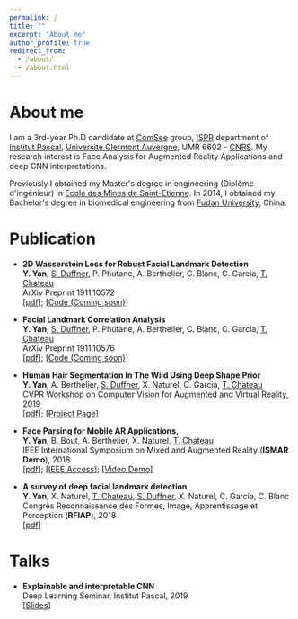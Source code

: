 ```yaml
---
permalink: /
title: ""
excerpt: "About me"
author_profile: true
redirect_from: 
  - /about/
  - /about.html
---
```


About me
========
I am a 3rd-year Ph.D candidate at [ComSee](https://comsee.ispr-ip.fr/) group, [ISPR](https://ispr-ip.fr/) department of [Institut Pascal](http://www.institutpascal.uca.fr/index.php/fr/), [Université Clermont Auvergne](https://www.uca.fr/), UMR 6602 - [CNRS](https://www.cnrs.fr/).  My research interest is Face Analysis for Augmented Reality Applications and deep CNN interpretations. 

Previously I obtained my Master's degree in engineering (Diplôme d'ingénieur) in [Ecole des Mines de Saint-Etienne](https://www.mines-stetienne.fr/en/). In 2014, I obtained my Bachelor's degree in biomedical engineering from [Fudan University](https://www.fudan.edu.cn/en/), China.   


Publication  
========
-  <b>2D Wasserstein Loss for Robust Facial Landmark Detection</b><br />
  <b>Y. Yan</b>, [S. Duffner](http://duffner-net.de/), P. Phutane, A. Berthelier, C. Blanc, C. Garcia, [T. Chateau](https://chateaut.fr/) <br />
  ArXiv Preprint 1911.10572 <br />
  [[pdf]](https://arxiv.org/pdf/1911.10572.pdf); [[Code (Coming soon)]](http://yozey.github.io)
  
-  <b>Facial Landmark Correlation Analysis</b><br />
  <b>Y. Yan</b>, [S. Duffner](http://duffner-net.de/), P. Phutane, A. Berthelier, C. Blanc, C. Garcia, [T. Chateau](https://chateaut.fr/) <br />
  ArXiv Preprint 1911.10576 <br />
  [[pdf]](https://arxiv.org/pdf/1911.10576.pdf); [[Code (Coming soon)]](http://yozey.github.io)
  
-  <b>Human Hair Segmentation In The Wild Using Deep Shape Prior</b><br />
  <b>Y. Yan</b>, A. Berthelier, [S. Duffner](http://duffner-net.de/), X. Naturel, C. Garcia, [T. Chateau](https://chateaut.fr/) <br />
  CVPR Workshop on Computer Vision for Augmented and Virtual Reality, 2019 <br />
  [[pdf]](https://mixedreality.cs.cornell.edu/s/23_CVPRW_hair_segmentation.pdf); [[Project Page]](https://yozey.github.io/Hair-Segmentation-in-the-wild/)

-  <b>Face Parsing for Mobile AR Applications,</b><br />
  <b>Y. Yan</b>, B. Bout, A. Berthelier, X. Naturel, [T. Chateau](https://chateaut.fr/) <br />
  IEEE International Symposium on Mixed and Augmented Reality (<b>ISMAR Demo</b>), 2018 <br />
  [[pdf]](https://www.researchgate.net/publication/327557772_Face_Parsing_for_Mobile_AR_Applications); [[IEEE Access]](https://ieeexplore.ieee.org/document/8699189); [[Video Demo]](https://youtu.be/wEs-eW9h1MI)
  
-  <b>A survey of deep facial landmark detection</b><br />
  <b>Y. Yan</b>, X. Naturel, [T. Chateau](https://chateaut.fr/), [S. Duffner](http://duffner-net.de/), X. Naturel, C. Garcia,  C. Blanc<br />
  Congrès Reconnaissance des Formes, Image, Apprentissage et Perception (<b>RFIAP</b>), 2018 <br />
  [[pdf]](https://rfiap2018.ign.fr/sites/default/files/ARTICLES/RFIAP_2018/RFIAP_2018_Yan_A.pdf)
  
Talks
========
-  <b>Explainable and interpretable CNN</b><br />
   Deep Learning Seminar, Institut Pascal, 2019 <br />
  [[Slides]](/files/CNNInterpretability-1-41.pdf)
  

